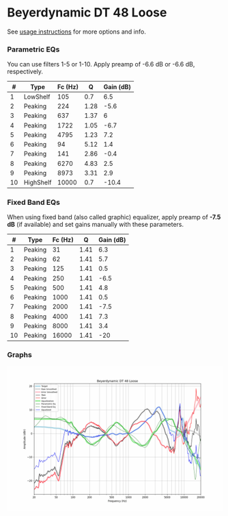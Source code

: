 # Beyerdynamic DT 48 Loose
See [usage instructions](https://github.com/jaakkopasanen/AutoEq#usage) for more options and info.

### Parametric EQs
You can use filters 1-5 or 1-10. Apply preamp of -6.6 dB or -6.6 dB, respectively.

|   # | Type      |   Fc (Hz) |    Q |   Gain (dB) |
|-----|-----------|-----------|------|-------------|
|   1 | LowShelf  |       105 | 0.7  |         6.5 |
|   2 | Peaking   |       224 | 1.28 |        -5.6 |
|   3 | Peaking   |       637 | 1.37 |         6   |
|   4 | Peaking   |      1722 | 1.05 |        -6.7 |
|   5 | Peaking   |      4795 | 1.23 |         7.2 |
|   6 | Peaking   |        94 | 5.12 |         1.4 |
|   7 | Peaking   |       141 | 2.86 |        -0.4 |
|   8 | Peaking   |      6270 | 4.83 |         2.5 |
|   9 | Peaking   |      8973 | 3.31 |         2.9 |
|  10 | HighShelf |     10000 | 0.7  |       -10.4 |

### Fixed Band EQs
When using fixed band (also called graphic) equalizer, apply preamp of **-7.5 dB** (if available) and set gains manually with these parameters.

|   # | Type    |   Fc (Hz) |    Q |   Gain (dB) |
|-----|---------|-----------|------|-------------|
|   1 | Peaking |        31 | 1.41 |         6.3 |
|   2 | Peaking |        62 | 1.41 |         5.7 |
|   3 | Peaking |       125 | 1.41 |         0.5 |
|   4 | Peaking |       250 | 1.41 |        -6.5 |
|   5 | Peaking |       500 | 1.41 |         4.8 |
|   6 | Peaking |      1000 | 1.41 |         0.5 |
|   7 | Peaking |      2000 | 1.41 |        -7.5 |
|   8 | Peaking |      4000 | 1.41 |         7.3 |
|   9 | Peaking |      8000 | 1.41 |         3.4 |
|  10 | Peaking |     16000 | 1.41 |       -20   |

### Graphs
![](./Beyerdynamic%20DT%2048%20Loose.png)
